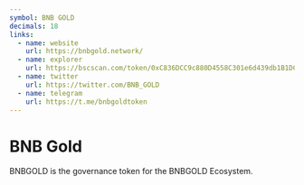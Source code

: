 ```yaml
---
symbol: BNB GOLD
decimals: 18
links:
  - name: website
    url: https://bnbgold.network/
  - name: explorer
    url: https://bscscan.com/token/0xC836DCC9c880D4558C301e6d439db1B1DCaF7F3a
  - name: twitter
    url: https://twitter.com/BNB_GOLD
  - name: telegram
    url: https://t.me/bnbgoldtoken
---
```


# BNB Gold

BNBGOLD is the governance token for the BNBGOLD Ecosystem.
